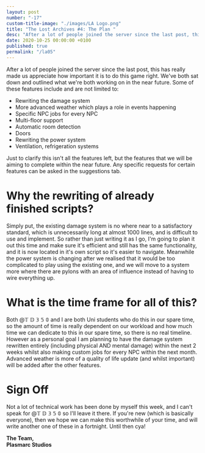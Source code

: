 ```yaml
---
layout: post
number: "-17"
custom-title-image: "./images/LA Logo.png"
title: "The Lost Archives #4: The Plan "
desc: "After a lot of people joined the server since the last post, this has really made us appreciate how important it is to do this game right. We've both sat down and outlined what we're both working on in the near future. Some of these features include and are not limited to:"
date: 2020-10-25 00:00:00 +0100
published: true
permalink: "/la05"
---
```

After a lot of people joined the server since the last post, this has really made us appreciate how important it is to do this game right. We've both sat down and outlined what we're both working on in the near future. Some of these features include and are not limited to:
- Rewriting the damage system
- More advanced weather which plays a role in events happening
- Specific NPC jobs for every NPC
- Multi-floor support
- Automatic room detection
- Doors
- Rewriting the power system
- Ventilation, refrigeration systems

Just to clarify this isn't all the features left, but the features that we will be aiming to complete within the near future. Any specific requests for certain features can be asked in the ⁠suggestions tab. 

# Why the rewriting of already finished scripts?

Simply put, the existing damage system is no where near to a satisfactory standard, which is unnecessarily long at almost 1000 lines, and is difficult to use and implement. So rather than just writing it as I go, I'm going to plan it out this time and make sure it's efficient and still has the same functionality, and it is now located in it's own script so it's easier to navigate. Meanwhile the power system is changing after we realised that it would be too complicated to play using the existing one, and we will move to a system more where there are pylons with an area of influence instead of having to wire everything up.

# What is the time frame for all of this?

Both @𝕋 𝔻 𝟛 𝟝 𝟘 and I are both Uni students who do this in our spare time, so the amount of time is really dependent on our workload and how much time we can dedicate to this in our spare time, so there is no real timeline. However as a personal goal I am planning to have the damage system rewritten entirely (including physical AND mental damage) within the next 2 weeks whilst also making custom jobs for every NPC within the next month. Advanced weather is more of a quality of life update (and whilst important) will be added after the other features.

# Sign Off

Not a lot of technical work has been done by myself this week, and I can't speak for @𝕋 𝔻 𝟛 𝟝 𝟘 so I'll leave it there. If you're new (which is basically everyone), then we hope we can make this worthwhile of your time, and will write another one of these in a fortnight. Until then cya!

**The Team,**\
**Plasmarc Studios**